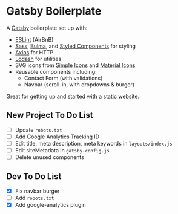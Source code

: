 # Gatsby Boilerplate

A [Gatsby](https://www.gatsbyjs.org/) boilerplate set up with:
* [ESLint](https://eslint.org/) (AirBnB)
* [Sass](http://sass-lang.com/), [Bulma](bulma.io), and [Styled Components](https://www.styled-components.com/) for styling
* [Axios](https://github.com/mzabriskie/axios) for HTTP
* [Lodash](https://lodash.com/) for utilities
* SVG icons from [Simple Icons](https://simpleicons.org/) and [Material Icons](https://material.io/icons/)
* Reusable components including:
  * Contact Form (with validations)
  * Navbar (scroll-in, with dropdowns & burger)

Great for getting up and started with a static website.

## New Project To Do List
- [ ] Update `robots.txt`
- [ ] Add Google Analytics Tracking ID
- [ ] Edit title, meta description, meta keywords in `layouts/index.js`
- [ ] Edit siteMetadata in `gatsby-config.js`
- [ ] Delete unused components

## Dev To Do List
- [x] Fix navbar burger
- [ ] Add `robots.txt`
- [x] Add google-analytics plugin